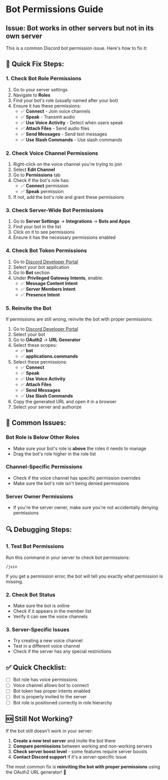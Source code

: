 # Bot Permissions Guide

## Issue: Bot works in other servers but not in its own server

This is a common Discord bot permission issue. Here's how to fix it:

## 🔧 Quick Fix Steps:

### 1. **Check Bot Role Permissions**
1. Go to your server settings
2. Navigate to **Roles**
3. Find your bot's role (usually named after your bot)
4. Ensure it has these permissions:
   - ✅ **Connect** - Join voice channels
   - ✅ **Speak** - Transmit audio
   - ✅ **Use Voice Activity** - Detect when users speak
   - ✅ **Attach Files** - Send audio files
   - ✅ **Send Messages** - Send text messages
   - ✅ **Use Slash Commands** - Use slash commands

### 2. **Check Voice Channel Permissions**
1. Right-click on the voice channel you're trying to join
2. Select **Edit Channel**
3. Go to **Permissions** tab
4. Check if the bot's role has:
   - ✅ **Connect** permission
   - ✅ **Speak** permission
5. If not, add the bot's role and grant these permissions

### 3. **Check Server-Wide Bot Permissions**
1. Go to **Server Settings** → **Integrations** → **Bots and Apps**
2. Find your bot in the list
3. Click on it to see permissions
4. Ensure it has the necessary permissions enabled

### 4. **Check Bot Token Permissions**
1. Go to [Discord Developer Portal](https://discord.com/developers/applications)
2. Select your bot application
3. Go to **Bot** section
4. Under **Privileged Gateway Intents**, enable:
   - ✅ **Message Content Intent**
   - ✅ **Server Members Intent**
   - ✅ **Presence Intent**

### 5. **Reinvite the Bot**
If permissions are still wrong, reinvite the bot with proper permissions:

1. Go to [Discord Developer Portal](https://discord.com/developers/applications)
2. Select your bot
3. Go to **OAuth2** → **URL Generator**
4. Select these scopes:
   - ✅ **bot**
   - ✅ **applications.commands**
5. Select these permissions:
   - ✅ **Connect**
   - ✅ **Speak**
   - ✅ **Use Voice Activity**
   - ✅ **Attach Files**
   - ✅ **Send Messages**
   - ✅ **Use Slash Commands**
6. Copy the generated URL and open it in a browser
7. Select your server and authorize

## 🚨 Common Issues:

### **Bot Role is Below Other Roles**
- Make sure your bot's role is **above** the roles it needs to manage
- Drag the bot's role higher in the role list

### **Channel-Specific Permissions**
- Check if the voice channel has specific permission overrides
- Make sure the bot's role isn't being denied permissions

### **Server Owner Permissions**
- If you're the server owner, make sure you're not accidentally denying permissions

## 🔍 Debugging Steps:

### 1. **Test Bot Permissions**
Run this command in your server to check bot permissions:
```
/join
```
If you get a permission error, the bot will tell you exactly what permission is missing.

### 2. **Check Bot Status**
- Make sure the bot is online
- Check if it appears in the member list
- Verify it can see the voice channels

### 3. **Server-Specific Issues**
- Try creating a new voice channel
- Test in a different voice channel
- Check if the server has any special restrictions

## ✅ Quick Checklist:

- [ ] Bot role has voice permissions
- [ ] Voice channel allows bot to connect
- [ ] Bot token has proper intents enabled
- [ ] Bot is properly invited to the server
- [ ] Bot role is positioned correctly in role hierarchy

## 🆘 Still Not Working?

If the bot still doesn't work in your server:

1. **Create a new test server** and invite the bot there
2. **Compare permissions** between working and non-working servers
3. **Check server boost level** - some features require server boosts
4. **Contact Discord support** if it's a server-specific issue

The most common fix is **reinviting the bot with proper permissions** using the OAuth2 URL generator! 🎤 